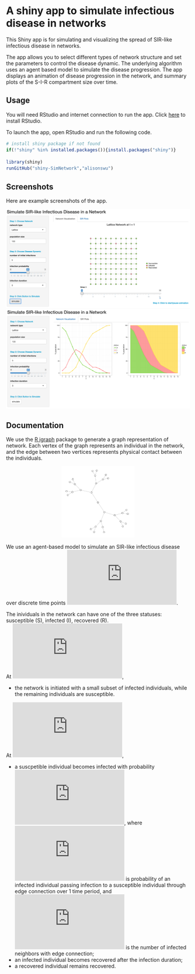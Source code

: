 # A shiny app to simulate infectious disease in networks 

This Shiny app is for simulating and visualizing the spread of SIR-like infectious disease in networks. 

The app allows you to select different types of network structure and set the parameters to control the disease dynamic. The underlying algorithm uses an agent based model to simulate the disease progression. The app displays an animation of disease progression in the network, and summary plots of the S-I-R compartment size over time. 

## Usage
You will need RStudio and internet connection to run the app. Click [here](https://www.rstudio.com/home/) to install RStudio.

To launch the app, open RStudio and run the following code. 

```R
# install shiny package if not found
if(!"shiny" %in% installed.packages()){install.packages("shiny")}

library(shiny)
runGitHub("shiny-SimNetwork","alisonswu")
```
## Screenshots
Here are example screenshots of the app. 

<p align="center">
  <img src="screenshot1.png" width="700"/>
  <img src="screenshot2.png" width="700"/>
</p>


## Documentation
We use the [R igraph](http://igraph.org/r/) package to generate a graph representation of network. Each vertex of the graph represents an individual in the network, and the edge between two vertices represents physical contact between the individuals. 

<p align="center">
  <img src="graph.png" width="200", "An example of tree network"/>
</p>

We use an agent-based model to simulate an SIR-like infectious disease over discrete time points ![equation](http://latex.codecogs.com/gif.latex?t%20%3D1%2C%20%5Chdots%2C%2015).


The inividuals in the network can have one of the three statuses: susceptible (S), infected (I), recovered (R). <br />
At ![equation](http://latex.codecogs.com/gif.latex?t%20%3D1), <br />
- the network is initiated with a small subset of infected individuals, while the remaining individuals are susceptible. 


At ![equation](http://latex.codecogs.com/gif.latex?t%20%3D2%2C%5Cdots), <br />
- a suscpetible individual becomes infected with probability ![equation](http://latex.codecogs.com/gif.latex?1%20-%20%281-p%29%5Ec), where ![equation](http://latex.codecogs.com/gif.latex?p) is probability of an infected individual passing infection to a susceptible individual through edge connection over 1 time period, and ![equation](http://latex.codecogs.com/gif.latex?c) is the number of infected neighbors with edge connection; <br />
- an infected individual becomes recovered after the infection duration;<br />
- a recovered individual remains recovered.  










